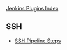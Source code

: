 [Jenkins Plugins Index](https://plugins.jenkins.io/)

## SSH
- [SSH Pipeline Steps](https://plugins.jenkins.io/)
